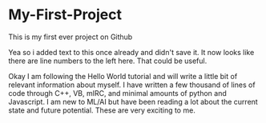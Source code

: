 # My-First-Project
This is my first ever project on Github


Yea so i added text to this once already and didn't save it. It now looks like there are line numbers to the left here. That could be useful.

Okay I am following the Hello World tutorial and will write a little bit of relevant information about myself. I have written a few thousand of lines of code through C++, VB, mIRC, and minimal amounts of python and Javascript. I am new to ML/AI but have been reading a lot about the current state and future potential. These are very exciting to me.

